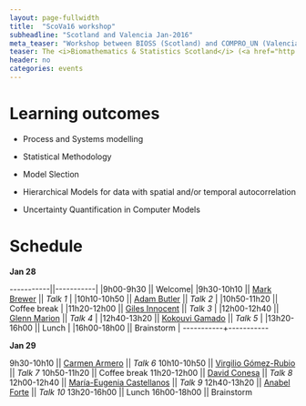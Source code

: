 ```yaml
---
layout: page-fullwidth
title:  "ScoVa16 workshop"
subheadline: "Scotland and Valencia Jan-2016"
meta_teaser: "Workshop between BIOSS (Scotland) and COMPRO_UN (Valencia)."
teaser: The <i>Biomathematics & Statistics Scotland</i> (<a href="http://www.bioss.ac.uk/">BIOSS</a>) and VABAR research groups meeting 28 and 29 january 2016
header: no
categories: events
---
```


# Learning outcomes

* Process and Systems modelling
 
* Statistical Methodology
 
* Model Slection

* Hierarchical Models for data with spatial and/or temporal autocorrelation

* Uncertainty Quantification in Computer Models



# Schedule

**Jan 28**

-----------||-----------|
|9h00-9h30 || Welcome|
|9h30-10h10 || <a href="http://www.bioss.ac.uk/people/markb.html">Mark Brewer</a> || _Talk 1_ |
|10h10-10h50 ||  <a href="http://www.bioss.ac.uk/people/adam.html">Adam Butler</a> || _Talk 2_ |
|10h50-11h20 || Coffee break |
|11h20-12h00 || <a href="http://www.bioss.ac.uk/people/giles.html">Giles Innocent</a> || _Talk 3_ |
|12h00-12h40 || <a href="http://www.bioss.ac.uk/people/glenn.html">Glenn Marion</a> || _Talk 4_ |
|12h40-13h20 || <a href="http://www.bioss.ac.uk/people/kokouvi.html">Kokouvi Gamado</a> || _Talk 5_ |
|13h20-16h00 || Lunch |
|16h00-18h00 || Brainstorm |
-----------+-----------

**Jan 29**

9h30-10h10 || <a href="http://www.uv.es/armero/">Carmen Armero</a> || _Talk 6_
10h10-10h50 ||  <a href="http://www.uclm.es/profesorado/vgomez/">Virgilio Gómez-Rubio</a> || _Talk 7_
10h50-11h20 || Coffee break
11h20-12h00 || <a href="http://www.geeitema.org/conesa/">David Conesa</a> || _Talk 8_
12h00-12h40 || <a href="http://bayes.etsii.urjc.es/~mecastel/hp/Contact.html">María-Eugenia Castellanos</a> || _Talk 9_
12h40-13h20 || <a href="http://anabelforte.com/">Anabel Forte</a> || _Talk 10_
13h20-16h00 || Lunch
16h00-18h00 || Brainstorm
